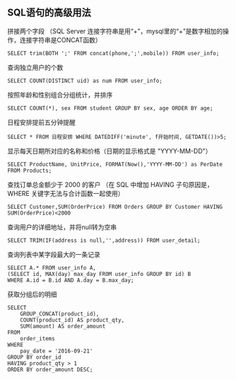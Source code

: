## SQL语句的高级用法

拼接两个字段
（SQL Server 连接字符串是用“+”，mysql里的“+”是数字相加的操作，连接字符串是CONCAT函数）
```
SELECT trim(BOTH ';' FROM concat(phone,';',mobile)) FROM user_info;
```

查询独立用户的个数
```
SELECT COUNT(DISTINCT uid) as num FROM user_info;
```

按照年龄和性别组合分组统计，并排序
```
SELECT COUNT(*), sex FROM student GROUP BY sex, age ORDER BY age;
```

日程安排提前五分钟提醒
```
SELECT * FROM 日程安排 WHERE DATEDIFF('minute', f开始时间, GETDATE())>5;
```

显示每天日期所对应的名称和价格（日期的显示格式是 "YYYY-MM-DD"）
```
SELECT ProductName, UnitPrice, FORMAT(Now(),'YYYY-MM-DD') as PerDate FROM Products;
```

查找订单总金额少于 2000 的客户
（在 SQL 中增加 HAVING 子句原因是，WHERE 关键字无法与合计函数一起使用）
```
SELECT Customer,SUM(OrderPrice) FROM Orders GROUP BY Customer HAVING SUM(OrderPrice)<2000
```

查询用户的详细地址，并将null转为空串
```
SELECT TRIM(IF(address is null,'',address)) FROM user_detail;
```

查询列表中某字段最大的一条记录
```
SELECT A.* FROM user_info A,
(SELECT id, MAX(day) max_day FROM user_info GROUP BY id) B
WHERE A.id = B.id AND A.day = B.max_day;
```

获取分组后的明细
```
SELECT
    GROUP_CONCAT(product_id),
    COUNT(product_id) AS product_qty,
    SUM(amount) AS order_amount
FROM
    order_items
WHERE
    pay_date = '2016-09-21'
GROUP BY order_id
HAVING product_qty > 1
ORDER BY order_amount DESC;
```
